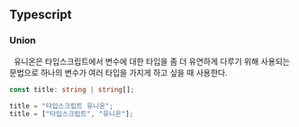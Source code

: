 ## **Typescript**

### **Union**

&nbsp;&nbsp;유니온은 타입스크립트에서 변수에 대한 타입을 좀 더 유연하게 다루기 위해 사용되는 문법으로 하나의 변수가 여러 타입을 가지게 하고 싶을 때 사용한다.

```typescript
const title: string | string[];

title = "타입스크립트 유니온";
title = ["타입스크립트", "유니온"];
```

<br>
